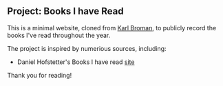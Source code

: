 ## Project: Books I have Read

This is a minimal website, cloned from [Karl Broman](https://kbroman.org/simple_site), to publicly record the books I've read throughout the year. 

The project is inspired by numerious sources, including: 
* Daniel Hofstetter's Books I have read [site](https://books.danielhofstetter.com/)

Thank you for reading! 